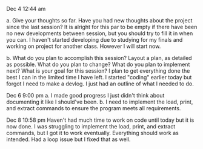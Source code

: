 Dec 4 12:44 am 

a. Give your thoughts so far. Have you had new thoughts about the project since the last session? 
It is alright for this par to be empty if there have been no new developments between session, but you should try to fill it in when you can. 
I haven't started developing due to studying for my finals and working on project for another class. However I will start now.

b. What do you plan to accomplish this session? Layout a plan, as detailed as possible. What do you plan to change? 
What do you plan to implement next? What is your goal for this session?
I plan to get everything done the best I can in the limited time I have left. I started "coding" earlier today but forgot I need to make a devlog. I just had an outline of what I needed to do.

Dec 6 9:00 pm
a. I made good progress I just didn't think about documenting it like I should've been. 
b. I need to implement the load, print, and extract commands to ensure the program meets all requirements.

Dec 8 10:58 pm
Haven't had much time to work on code until today but it is now done.  I was struggling to implement the load, print, and extract commands, but I got it to work eventually. Everything should work as intended. Had a loop issue but I fixed that as well.
